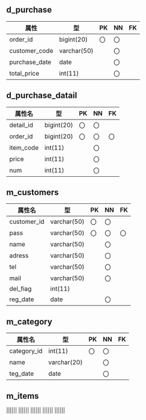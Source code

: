 ## d_purchase
|属性|型|PK|NN|FK|
|---|--|--|--|---|
|order_id|bigint(20)|〇|〇||
|customer_code|varchar(50)||〇||
|purchase_date|date||〇||
|total_price|int(11)||〇||


## d_purchase_datail
|属性名|型|PK|NN|FK|
|-----|--|--|--|--|
|detail_id|bigint(20)|〇|〇||
|order_id|bigint(20)|〇|〇|〇|
|item_code|int(11)||〇||
|price|int(11)||〇||
|num|int(11)||〇||

## m_customers
|属性名|型|PK|NN|FK|
|-----|--|--|--|--|
|customer_id|varchar(50)|〇|〇||
|pass|varchar(50)|〇|〇|〇|
|name|varchar(50)||〇||
|adress|varchar(50)||〇||
|tel|varchar(50)||〇||
|mail|varchar(50)||〇||
|del_fiag|int(11)||||
|reg_date|date||〇||

## m_category
|属性名|型|PK|NN|FK|
|-----|--|--|--|--|
|category_id|int(11)|〇|〇||
|name|varchar(20)||〇||
|teg_date|date||〇||


## m_items
||||||
||||||
||||||
||||||
||||||
